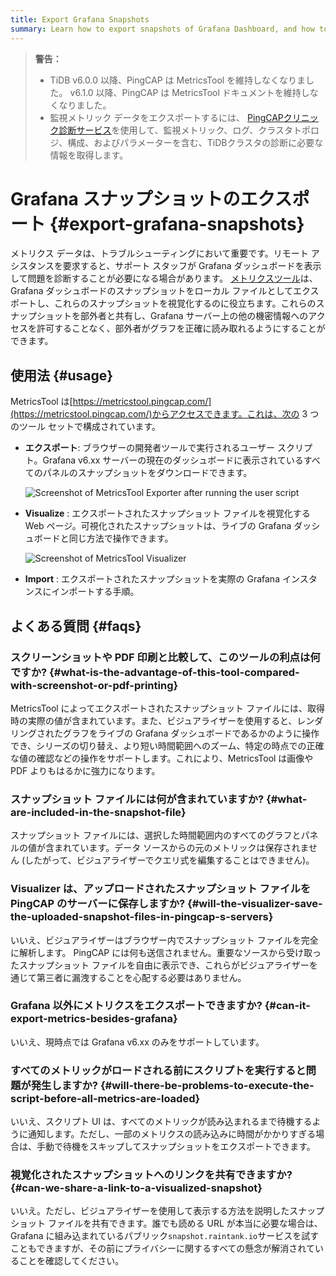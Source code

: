 ```yaml
---
title: Export Grafana Snapshots
summary: Learn how to export snapshots of Grafana Dashboard, and how to visualize these files.
---
```


> **警告：**
>
> -   TiDB v6.0.0 以降、PingCAP は MetricsTool を維持しなくなりました。 v6.1.0 以降、PingCAP は MetricsTool ドキュメントを維持しなくなりました。
> -   監視メトリック データをエクスポートするには、 [PingCAPクリニック診断サービス](/clinic/clinic-introduction.md)を使用して、監視メトリック、ログ、クラスタトポロジ、構成、およびパラメーターを含む、TiDBクラスタの診断に必要な情報を取得します。

# Grafana スナップショットのエクスポート {#export-grafana-snapshots}

メトリクス データは、トラブルシューティングにおいて重要です。リモート アシスタンスを要求すると、サポート スタッフが Grafana ダッシュボードを表示して問題を診断することが必要になる場合があります。 [メトリクスツール](https://metricstool.pingcap.com/)は、Grafana ダッシュボードのスナップショットをローカル ファイルとしてエクスポートし、これらのスナップショットを視覚化するのに役立ちます。これらのスナップショットを部外者と共有し、Grafana サーバー上の他の機密情報へのアクセスを許可することなく、部外者がグラフを正確に読み取れるようにすることができます。

## 使用法 {#usage}

MetricsTool は[https://metricstool.pingcap.com/](https://metricstool.pingcap.com/)からアクセスできます。これは、次の 3 つのツール セットで構成されています。

-   **エクスポート**: ブラウザーの開発者ツールで実行されるユーザー スクリプト。Grafana v6.xx サーバーの現在のダッシュボードに表示されているすべてのパネルのスナップショットをダウンロードできます。

    ![Screenshot of MetricsTool Exporter after running the user script](https://download.pingcap.com/images/docs/metricstool-export.png)

-   **Visualize** : エクスポートされたスナップショット ファイルを視覚化する Web ページ。可視化されたスナップショットは、ライブの Grafana ダッシュボードと同じ方法で操作できます。

    ![Screenshot of MetricsTool Visualizer](https://download.pingcap.com/images/docs/metricstool-visualize.png)

-   **Import** : エクスポートされたスナップショットを実際の Grafana インスタンスにインポートする手順。

## よくある質問 {#faqs}

### スクリーンショットや PDF 印刷と比較して、このツールの利点は何ですか? {#what-is-the-advantage-of-this-tool-compared-with-screenshot-or-pdf-printing}

MetricsTool によってエクスポートされたスナップショット ファイルには、取得時の実際の値が含まれています。また、ビジュアライザーを使用すると、レンダリングされたグラフをライブの Grafana ダッシュボードであるかのように操作でき、シリーズの切り替え、より短い時間範囲へのズーム、特定の時点での正確な値の確認などの操作をサポートします。これにより、MetricsTool は画像や PDF よりもはるかに強力になります。

### スナップショット ファイルには何が含まれていますか? {#what-are-included-in-the-snapshot-file}

スナップショット ファイルには、選択した時間範囲内のすべてのグラフとパネルの値が含まれています。データ ソースからの元のメトリックは保存されません (したがって、ビジュアライザーでクエリ式を編集することはできません)。

### Visualizer は、アップロードされたスナップショット ファイルを PingCAP のサーバーに保存しますか? {#will-the-visualizer-save-the-uploaded-snapshot-files-in-pingcap-s-servers}

いいえ、ビジュアライザーはブラウザー内でスナップショット ファイルを完全に解析します。 PingCAP には何も送信されません。重要なソースから受け取ったスナップショット ファイルを自由に表示でき、これらがビジュアライザーを通じて第三者に漏洩することを心配する必要はありません。

### Grafana 以外にメトリクスをエクスポートできますか? {#can-it-export-metrics-besides-grafana}

いいえ、現時点では Grafana v6.xx のみをサポートしています。

### すべてのメトリックがロードされる前にスクリプトを実行すると問題が発生しますか? {#will-there-be-problems-to-execute-the-script-before-all-metrics-are-loaded}

いいえ、スクリプト UI は、すべてのメトリックが読み込まれるまで待機するように通知します。ただし、一部のメトリクスの読み込みに時間がかかりすぎる場合は、手動で待機をスキップしてスナップショットをエクスポートできます。

### 視覚化されたスナップショットへのリンクを共有できますか? {#can-we-share-a-link-to-a-visualized-snapshot}

いいえ。ただし、ビジュアライザーを使用して表示する方法を説明したスナップショット ファイルを共有できます。誰でも読める URL が本当に必要な場合は、Grafana に組み込まれているパブリック`snapshot.raintank.io`サービスを試すこともできますが、その前にプライバシーに関するすべての懸念が解消されていることを確認してください。
